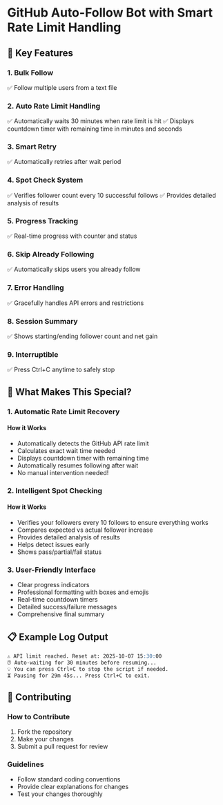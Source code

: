 # GitHub Auto-Follow Bot with Smart Rate Limit Handling

## 🌟 Key Features
### 1. Bulk Follow
✅ Follow multiple users from a text file

### 2. Auto Rate Limit Handling
✅ Automatically waits 30 minutes when rate limit is hit
✅ Displays countdown timer with remaining time in minutes and seconds

### 3. Smart Retry
✅ Automatically retries after wait period

### 4. Spot Check System
✅ Verifies follower count every 10 successful follows
✅ Provides detailed analysis of results

### 5. Progress Tracking
✅ Real-time progress with counter and status

### 6. Skip Already Following
✅ Automatically skips users you already follow

### 7. Error Handling
✅ Gracefully handles API errors and restrictions

### 8. Session Summary
✅ Shows starting/ending follower count and net gain

### 9. Interruptible
✅ Press Ctrl+C anytime to safely stop

## 🚀 What Makes This Special?
### 1. Automatic Rate Limit Recovery
#### How it Works
- Automatically detects the GitHub API rate limit
- Calculates exact wait time needed
- Displays countdown timer with remaining time
- Automatically resumes following after wait
- No manual intervention needed!

### 2. Intelligent Spot Checking
#### How it Works
- Verifies your followers every 10 follows to ensure everything works
- Compares expected vs actual follower increase
- Provides detailed analysis of results
- Helps detect issues early
- Shows pass/partial/fail status

### 3. User-Friendly Interface
- Clear progress indicators
- Professional formatting with boxes and emojis
- Real-time countdown timers
- Detailed success/failure messages
- Comprehensive final summary

## 📋 Example Log Output
```markdown
⚠️ API limit reached. Reset at: 2025-10-07 15:30:00
⏰ Auto-waiting for 30 minutes before resuming...
💡 You can press Ctrl+C to stop the script if needed.
⏳ Pausing for 29m 45s... Press Ctrl+C to exit.
```

## 📄 Contributing
### How to Contribute
1. Fork the repository
2. Make your changes
3. Submit a pull request for review
### Guidelines
- Follow standard coding conventions
- Provide clear explanations for changes
- Test your changes thoroughly
